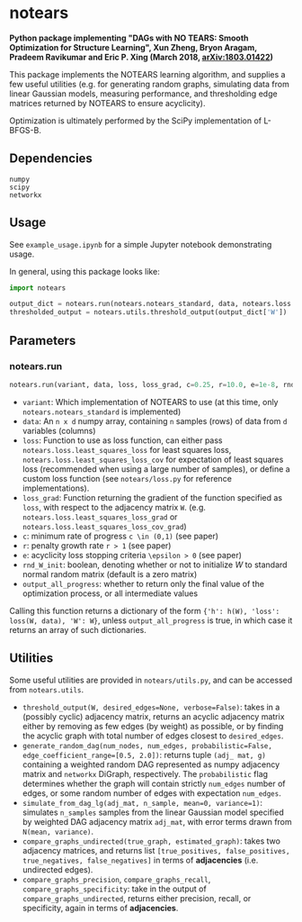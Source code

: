 # notears
**Python package implementing "DAGs with NO TEARS: Smooth Optimization for Structure Learning", Xun Zheng, Bryon Aragam, Pradeem Ravikumar and Eric P. Xing (March 2018, [arXiv:1803.01422](http://https://arxiv.org/pdf/1803.01422.pdf))**

This package implements the NOTEARS learning algorithm, and supplies a few useful utilities (e.g. for generating random graphs, simulating data from linear Gaussian models, measuring performance, and thresholding edge matrices returned by NOTEARS to ensure acyclicity).

Optimization is ultimately performed by the SciPy implementation of L-BFGS-B.

## Dependencies
```
numpy
scipy
networkx
```

## Usage
See `example_usage.ipynb` for a simple Jupyter notebook demonstrating usage.

In general, using this package looks like:
```python 
import notears

output_dict = notears.run(notears.notears_standard, data, notears.loss.least_squares_loss, notears.loss.least_squares_loss_grad)
thresholded_output = notears.utils.threshold_output(output_dict['W'])
```

## Parameters
### notears.run
```python
notears.run(variant, data, loss, loss_grad, c=0.25, r=10.0, e=1e-8, rnd_W_init=False, output_all_progress=False, verbose=False)
```
* `variant`: Which implementation of NOTEARS to use (at this time, only `notears.notears_standard` is implemented)
* `data`: An `n x d` numpy array, containing `n` samples (rows) of data from `d` variables (columns)
* `loss`: Function to use as loss function, can either pass `notears.loss.least_squares_loss` for least squares loss, `notears.loss.least_squares_loss_cov` for expectation of least squares loss (recommended when using a large number of samples), or define a custom loss function (see `notears/loss.py` for reference implementations).
* `loss_grad`: Function returning the gradient of the function specified as `loss`, with respect to the adjacency matrix `W`.  (e.g. `notears.loss.least_squares_loss_grad` or `notears.loss.least_squares_loss_cov_grad`)
* `c`: minimum rate of progress `c \in (0,1)` (see paper)
* `r`: penalty growth rate `r > 1` (see paper)
* `e`: acyclicity loss stopping criteria `\epsilon > 0` (see paper)
* `rnd_W_init`: boolean, denoting whether or not to initialize $W$ to standard normal random matrix (default is a zero matrix)
* `output_all_progress`: whether to return only the final value of the optimization process, or all intermediate values

Calling this function returns a dictionary of the form `{'h': h(W), 'loss': loss(W, data), 'W': W}`, unless `output_all_progress` is true, in which case it returns an array of such dictionaries.

## Utilities
Some useful utilities are provided in `notears/utils.py`, and can be accessed from `notears.utils`.
* `threshold_output(W, desired_edges=None, verbose=False)`: takes in a (possibly cyclic) adjacency matrix, returns an acyclic adjacency matrix either by removing as few edges (by weight) as possible, or by finding the acyclic graph with total number of edges closest to `desired_edges`.  
* `generate_random_dag(num_nodes, num_edges, probabilistic=False, edge_coefficient_range=[0.5, 2.0])`: returns tuple `(adj_ mat, g)` containing a weighted random DAG represented as numpy adjacency matrix and `networkx` DiGraph, respectively.  The `probabilistic` flag determines whether the graph will contain strictly `num_edges` number of edges, or some random number of edges with expectation `num_edges`.
* `simulate_from_dag_lg(adj_mat, n_sample, mean=0, variance=1)`: simulates `n_samples` samples from the linear Gaussian model specified by weighted DAG adjacency matrix `adj_mat`, with error terms drawn from `N(mean, variance)`.
* `compare_graphs_undirected(true_graph, estimated_graph)`: takes two adjacency matrices, and returns list `[true_positives, false_positives, true_negatives, false_negatives]` in terms of **adjacencies** (i.e. undirected edges).
* `compare_graphs_precision`, `compare_graphs_recall`, `compare_graphs_specificity`: take in the output of `compare_graphs_undirected`, returns either precision, recall, or specificity, again in terms of **adjacencies**.



